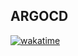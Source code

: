 ## ARGOCD

[![wakatime](https://wakatime.com/badge/user/03b33305-4c46-47c2-aad0-ea5eb5d349c3/project/90f38bb2-b61b-46b2-978b-f708260e3806.svg)](https://wakatime.com/badge/user/03b33305-4c46-47c2-aad0-ea5eb5d349c3/project/90f38bb2-b61b-46b2-978b-f708260e3806)
